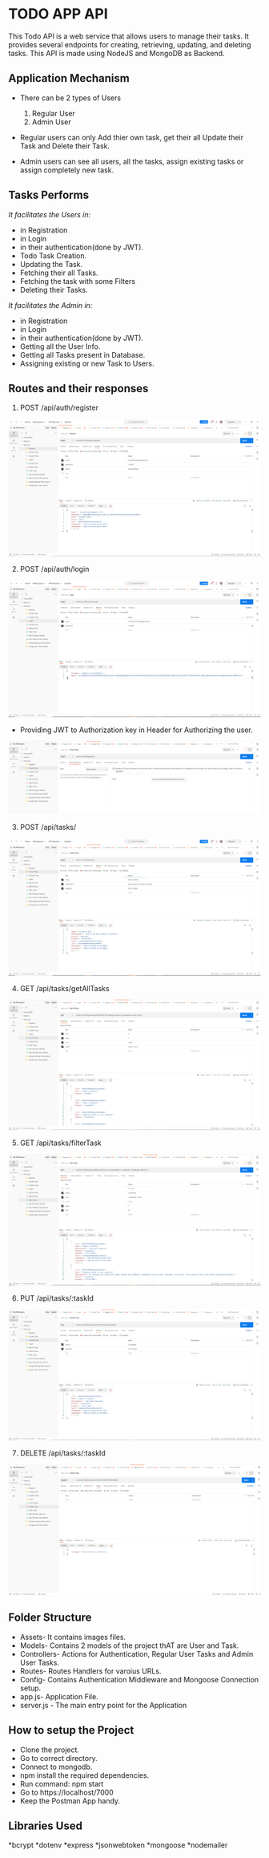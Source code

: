 # TODO APP API

This Todo API is a web service that allows users to manage their tasks. It provides several endpoints for creating, retrieving, updating, and deleting tasks.
This API is made using NodeJS and MongoDB as Backend.

## Application Mechanism

- There can be 2 types of Users

  1. Regular User
  2. Admin User

- Regular users can only Add thier own task, get their all Update their Task and Delete their Task.
- Admin users can see all users, all the tasks, assign existing tasks or assign completely new task.

## Tasks Performs

_It facilitates the Users in:_

- in Registration
- in Login
- in their authentication(done by JWT).
- Todo Task Creation.
- Updating the Task.
- Fetching their all Tasks.
- Fetching the task with some Filters
- Deleting their Tasks.

_It facilitates the Admin in:_

- in Registration
- in Login
- in their authentication(done by JWT).
- Getting all the User Info.
- Getting all Tasks present in Database.
- Assigning existing or new Task to Users.

## Routes and their responses

1. POST /api/auth/register

![](assets/images/register.PNG)

2. POST /api/auth/login

![](assets/images/login.PNG)

- Providing JWT to Authorization key in Header for Authorizing the user.

![](assets/images/authentication.PNG)

3. POST /api/tasks/

![](assets/images/create.PNG)

4. GET /api/tasks/getAllTasks

![](assets/images/getalltasks.PNG)

5. GET /api/tasks/filterTask

![](assets/images/filtertask.PNG)

6. PUT /api/tasks/:taskId

![](assets/images/update.PNG)

7. DELETE /api/tasks/:taskId

![](assets/images/delete.PNG)

## Folder Structure

- Assets- It contains images files.
- Models- Contains 2 models of the project thAT are User and Task.
- Controllers- Actions for Authentication, Regular User Tasks and Admin User Tasks.
- Routes- Routes Handlers for varoius URLs.
- Config- Contains Authentication Middleware and Mongoose Connection setup.
- app.js- Application File.
- server.js - The main entry point for the Application

## How to setup the Project

- Clone the project.
- Go to correct directory.
- Connect to mongodb.
- npm install the required dependencies.
- Run command: npm start
- Go to https://localhost/7000
- Keep the Postman App handy.

## Libraries Used

*bcrypt
*dotenv
*express
*jsonwebtoken
*mongoose
*nodemailer
